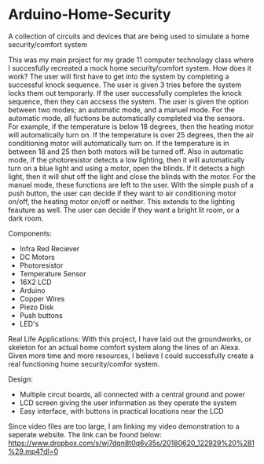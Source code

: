 # Arduino-Home-Security
A collection of circuits and devices that are being used to simulate a home security/comfort system

This was my main project for my grade 11 computer technolagy class where I succesfully recreated a mock home security/comfort system. How does it work? The user will first have to get into the system by completing a successful knock sequence. The user is given 3 tries before the system locks them out temporarly. If the user successfully completes the knock sequence, then they can accsess the system. The user is given the option between two modes; an automatic mode, and a manuel mode. For the automatic mode, all fuctions be automatically completed via the sensors. For example, if the temperature is below 18 degrees, then the heating motor will automatically turn on. If the temperature is over 25 degrees, then the air conditioning motor will automatically turn on. If the temperature is in between 18 and 25 then both motors will be turned off. Also in automatic mode, if the photoresistor detects a low lighting, then it will automatically turn on a blue light and using a motor, open the blinds. If it detects a high light, then it will shut off the light and close the blinds with the motor. For the manuel mode, these functions are left to the user. With the simple push of a push button, the user can decide if they want to air conditioning motor on/off, the heating motor on/off or neither. This extends to the lighting feauture as well. The user can decide if they want a bright lit room, or a dark room.

Components:
- Infra Red Reciever
- DC Motors
- Photoresistor
- Temperature Sensor
- 16X2 LCD
- Arduino
- Copper Wires
- Piezo Disk
- Push buttons
- LED's


Real Life Applications:
With this project, I have laid out the groundworks, or skeleton for an actual home comfort system along the lines of an Alexa. Given more time and more resources, I believe I could successfully create a real functioning home security/comfor system.


Design:
- Multiple circut boards, all connected with a central ground and power
- LCD screen giving the user information as they operate the system
- Easy interface, with buttons in practical locations near the LCD

Since video files are too large, I am linking my video demonstration to a seperate website. The link can be found below:
https://www.dropbox.com/s/wj7dqn8t0q6v35s/20180620_122929%20%281%29.mp4?dl=0

